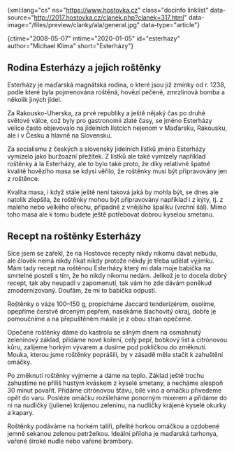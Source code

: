 
{xml:lang="cs" ns="https://www.hostovka.cz" class="docinfo linklist" data-source="http://2017.hostovka.cz/clanek.php?clanek=317.html" data-image="/files/preview/clanky/ala/general.jpg" data-type="article"}

{ctime="2008-05-07" mtime="2020-01-05" id="esterhazy" author="Michael Klíma" short="Esterházy"}

## Rodina Esterházy a jejich roštěnky

Esterházy je maďarská magnátská rodina, o které jsou již zmínky od r. 1238, podle které byla pojmenována roštěná, hovězí pečeně, zmrzlinová bomba a několik jiných jídel.

Za Rakousko-Uherska, za prvé republiky a ještě nějaký čas po druhé světové válce, což byly pro gastronomii zlaté časy, se jméno Esterházy velice často objevovalo na jídelních lístcích nejenom v Maďarsku, Rakousku, ale i v Česku a hlavně na Slovensku.

Za socialismu z českých a slovenský jídelních lístků jméno Esterházy vymizelo jako buržoazní přežitek. Z lístků ale také vymizely například roštěnky à la Esterházy, ale to bylo také proto, že díky relativně špatné kvalitě hovězího masa se kdysi věřilo, že roštěnky musí být připravovány jen z roštěnce.

Kvalita masa, i když stále ještě není taková jaká by mohla být, se dnes ale natolik zlepšila, že roštěnky mohou být připravovány například i z kýty, tj. z malého nebo velkého ořechu, případně z vnějšího špalíku (vrchní šál). Mimo toho masa ale k tomu budete ještě potřebovat dobrou kyselou smetanu.

## Recept na roštěnky Esterházy

Sice jsem se zařekl, že na Hostovce recepty nikdy nikomu dávat nebudu, ale člověk nemá nikdy říkat nikdy protože někdy je třeba udělat výjimku. Mám tady recept na roštěnou Esterházy který mi dala moje babička na smrtelné posteli s tím, že ho nikdy nikomu nedám. Jelikož je to docela dobrý recept, tak aby neupadl v zapomenutí, tak vám ho zde dávám poněkud zmodernizovaný. Doufám, že mi to babička odpustí.

Roštěnky o váze 100–150 g, propícháme Jaccard tenderizérem, osolíme, opepříme čerstvě drceným pepřem, nasekáme šlachovitý okraj, dobře je pomoučníme a na přepuštěném másle je z obou stran opečeme.

Opečené roštěnky dáme do kastrolu se silným dnem na osmahnutý zeleninový základ, přidáme nové koření, celý pepř, bobkový list a citrónovou kůru, zalijeme horkým vývarem a dusíme pod pokličkou do změknutí. Mouka, kterou jsme roštěnky poprášili, by v zásadě měla stačit k zahuštění omáčky.

Po změknutí roštěnky vyjmeme a dáme na teplo. Základ ještě trochu zahustíme ne příliš hustým kváskem z kyselé smetany, a necháme alespoň 30 minut povařit. Přidáme citrónovou šťávu, bílé víno a omáčku přivedeme opět do varu. Posléze omáčku rozšleháme ponorným mixerem a přidáme do ni na nudličky (juliene) krájenou zeleninu, na nudličky krájené kyselé okurky a kapary.

Roštěnky podáváme na horkém talíři, přelité horkou omáčkou a ozdobené jemně sekanou zelenou petrželkou. Ideální příloha je maďarská tarhonya, vařené široké nudle nebo vařené brambory.
